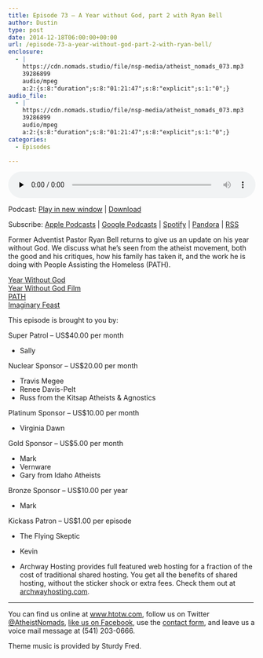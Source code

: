 ```yaml
---
title: Episode 73 – A Year without God, part 2 with Ryan Bell
author: Dustin
type: post
date: 2014-12-18T06:00:00+00:00
url: /episode-73-a-year-without-god-part-2-with-ryan-bell/
enclosure:
  - |
    https://cdn.nomads.studio/file/nsp-media/atheist_nomads_073.mp3
    39286899
    audio/mpeg
    a:2:{s:8:"duration";s:8:"01:21:47";s:8:"explicit";s:1:"0";}
audio_file:
  - |
    https://cdn.nomads.studio/file/nsp-media/atheist_nomads_073.mp3
    39286899
    audio/mpeg
    a:2:{s:8:"duration";s:8:"01:21:47";s:8:"explicit";s:1:"0";}
categories:
  - Episodes

---
```

<div itemscope itemtype="http://schema.org/AudioObject">
  <meta itemprop="name" content="Episode 73 &#8211; A Year without God, part 2 with Ryan Bell" />
  
  <meta itemprop="uploadDate" content="2014-12-17T23:00:00-07:00" />
  
  <meta itemprop="encodingFormat" content="audio/mpeg" />
  
  <meta itemprop="duration" content="PT1H21M47S" />
  
  <meta itemprop="description" content="Former Adventist Pastor Ryan Bell returns to give us an update on his year without God. We discuss what he's seen from the atheist movement, both the good and his critiques, how his family has taken it, and the work he is doing with People Assisting ..." />
  
  <meta itemprop="contentUrl" content="https://dts.podtrac.com/redirect.mp3/cdn.nomads.studio/file/nsp-media/atheist_nomads_073.mp3" />
  
  <meta itemprop="contentSize" content="37.5" />
  </p> 
  
  <div class="powerpress_player" id="powerpress_player_8328">
    <audio class="wp-audio-shortcode" id="audio-5165-72" preload="none" style="width: 100%;" controls="controls"><source type="audio/mpeg" src="https://dts.podtrac.com/redirect.mp3/cdn.nomads.studio/file/nsp-media/atheist_nomads_073.mp3?_=72" /><a href="https://dts.podtrac.com/redirect.mp3/cdn.nomads.studio/file/nsp-media/atheist_nomads_073.mp3">https://dts.podtrac.com/redirect.mp3/cdn.nomads.studio/file/nsp-media/atheist_nomads_073.mp3</a></audio>
  </div>
</div>

<p class="powerpress_links powerpress_links_mp3">
  Podcast: <a href="https://dts.podtrac.com/redirect.mp3/cdn.nomads.studio/file/nsp-media/atheist_nomads_073.mp3" class="powerpress_link_pinw" target="_blank" title="Play in new window" onclick="return powerpress_pinw('https://htotw.com/?powerpress_pinw=5165-podcast');" rel="nofollow">Play in new window</a> | <a href="https://dts.podtrac.com/redirect.mp3/cdn.nomads.studio/file/nsp-media/atheist_nomads_073.mp3" class="powerpress_link_d" title="Download" rel="nofollow" download="atheist_nomads_073.mp3">Download</a>
</p>

<p class="powerpress_links powerpress_subscribe_links">
  Subscribe: <a href="https://podcasts.apple.com/us/podcast/humanists-take-on-the-world/id530050098?mt=2&ls=1" class="powerpress_link_subscribe powerpress_link_subscribe_itunes" target="_blank" title="Subscribe on Apple Podcasts" rel="nofollow">Apple Podcasts</a> | <a href="https://www.google.com/podcasts?feed=aHR0cDovL2F0aGVpc3Rub21hZHMubGlic3luLmNvbS9yc3M%3D" class="powerpress_link_subscribe powerpress_link_subscribe_googleplay" target="_blank" title="Subscribe on Google Podcasts" rel="nofollow">Google Podcasts</a> | <a href="https://open.spotify.com/show/3LzK2xZGike6Tc1GEMtMbr?si=LieN9SNuTpq96smuaUsH8A" class="powerpress_link_subscribe powerpress_link_subscribe_spotify" target="_blank" title="Subscribe on Spotify" rel="nofollow">Spotify</a> | <a href="https://www.pandora.com/podcast/atheist-nomads/PC:10122?corr=62071012&part=ug" class="powerpress_link_subscribe powerpress_link_subscribe_pandora" target="_blank" title="Subscribe on Pandora" rel="nofollow">Pandora</a> | <a href="https://htotw.com/feed/podcast/" class="powerpress_link_subscribe powerpress_link_subscribe_rss" target="_blank" title="Subscribe via RSS" rel="nofollow">RSS</a>
</p>

Former Adventist Pastor Ryan Bell returns to give us an update on his year without God. We discuss what he&#8217;s seen from the atheist movement, both the good and his critiques, how his family has taken it, and the work he is doing with People Assisting the Homeless (PATH).

<a href="http://www.patheos.com/blogs/yearwithoutgod/" target="_blank" rel="noopener">Year Without God</a>  
<a href="http://www.yearwithoutgodfilm.com/" target="_blank" rel="noopener">Year Without God Film</a>  
<a href="http://site.epath.org/site/main.html" target="_blank" rel="noopener">PATH</a>  
<a href="www.imaginaryfeast.org/" target="_blank" rel="noopener">Imaginary Feast</a>

This episode is brought to you by:

Super Patrol &#8211; US$40.00 per month  
* Sally

Nuclear Sponsor &#8211; US$20.00 per month  
* Travis Megee  
* Renee Davis-Pelt  
* Russ from the Kitsap Atheists & Agnostics

Platinum Sponsor – US$10.00 per month  
* Virginia Dawn

Gold Sponsor – US$5.00 per month  
* Mark  
* Vernware  
* Gary from Idaho Atheists

Bronze Sponsor &#8211; US$10.00 per year  
* Mark

Kickass Patron &#8211; US$1.00 per episode  
* The Flying Skeptic  
* Kevin

* Archway Hosting provides full featured web hosting for a fraction of the cost of traditional shared hosting. You get all the benefits of shared hosting, without the sticker shock or extra fees. Check them out at <a href="http://archwayhosting.com/" target="_blank" rel="noopener">archwayhosting.com</a>.

<hr width="500" />

You can find us online at <a href="https://www.htotw.com/" target="_blank" rel="noopener">www.htotw.com</a>, follow us on Twitter <a href="https://htotw.com/twitter" target="_blank" rel="noopener">@AtheistNomads</a>, <a href="https://htotw.com/facebook" target="_blank" rel="noopener">like us on Facebook</a>, use the [contact form](https://htotw.com/contact), and leave us a voice mail message at (541) 203-0666.

Theme music is provided by Sturdy Fred.